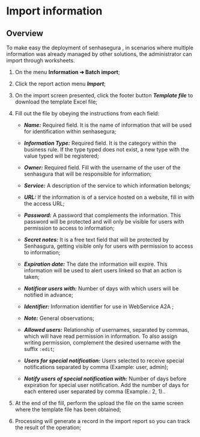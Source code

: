 # Import information

## Overview
To make easy the deployment of senhasegura , in scenarios where multiple information was already managed by other solutions, the administrator can import through worksheets.

1.  On the menu **Information ➔ Batch import**;

2.  Click the report action menu ***Import***;

3.  On the import screen presented, click the footer button ***Template file*** to download the template Excel file;

4.  Fill out the file by obeying the instructions from each field:

    -   ***Name:*** Required field. It is the name of information that will be used for identification within senhasegura;

    -   ***Information Type:*** Required field. It is the category within the business rule. If the type typed does not exist, a new type with the value typed will be registered;

    -   ***Owner:*** Required field. Fill with the username of the user of the senhasgura that will be responsible for information;

    -   ***Service:*** A description of the service to which information belongs;

    -   ***URL:*** If the information is of a service hosted on a website, fill in with the access URL;

    -   ***Password:*** A password that complements the information. This password will be protected and will only be visible for users with permission to access to information;

    -   ***Secret notes:*** It is a free text field that will be protected by Senhasgura, getting visible only for users with permission to access to information;

    -   ***Expiration date:*** The date the information will expire. This information will be used to alert users linked so that an action is taken;

    -   ***Notificar users with:*** Number of days with which users will be notified in advance;

    -   ***Identifier:*** Information identifier for use in WebService A2A ;

    -   ***Note:*** General observations;

    -   ***Allowed users:*** Relationship of usernames, separated by commas, which will have read permission in information. To also assign writing permission, complement the desired username with the suffix `:edit`;

    - ***Users for special notification:*** Users selected to receive special notifications separated by comma (Example: user, admin);

    - ***Notify users of special notification with:*** Number of days before expiration for special user notification. Add the number of days for each entered user separated by comma (Example.: 2, 1)..


5.  At the end of the fill, perform the upload the file on the same screen where the template file has been obtained;

6.  Processing will generate a record in the import report so you can track the result of the operation;
